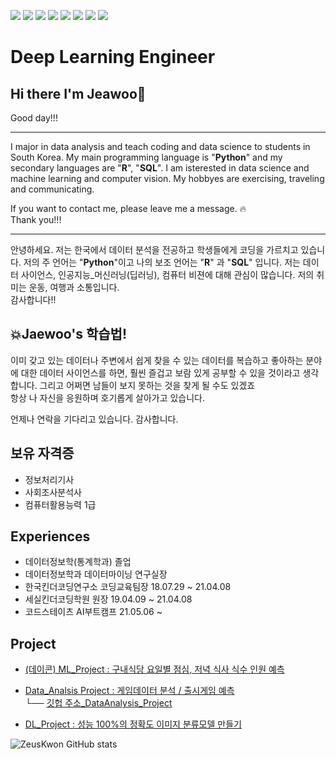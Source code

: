 <img src="https://img.shields.io/badge/Google Colab-F9AB00?style=flat-square&logo=Google-Colab&logoColor=white"/> <img src="https://img.shields.io/badge/Python-3776AB?style=flat-square&logo=Python&logoColor=white"/>  <img src="https://img.shields.io/badge/pandas-150458?style=flat-square&logo=pandas&logoColor=white"/>  <img src="https://img.shields.io/badge/Jupyter-F37626?style=flat-square&logo=Jupyter&logoColor=white"/>  <img src="https://img.shields.io/badge/R Studio-276DC3?style=flat-square&logo=R&logoColor=white"/>  <img src="https://img.shields.io/badge/MySQL-4479A1?style=flat-square&logo=MySQL&logoColor=white"/>  <img src="https://img.shields.io/badge/Oracle-F80000?style=flat-square&logo=Oracle&logoColor=white"/> <img src="https://img.shields.io/badge/TensorFlow-FF6F00?style=flat-square&logo=TensorFlow&logoColor=white"/> 

# Deep Learning Engineer
## Hi there I'm Jeawoo👋
Good day!!!

-------------------------

I major in data analysis and teach coding and data science to students in South Korea.
My main programming language is "**Python**" and my secondary languages are "**R**", "**SQL**".
I am isterested in data science and machine learning and computer vision.
My hobbyes are exercising, traveling and communicating.



If you want to contact me, please leave me a message. :fire:  
Thank you!!!

----------------------------

안녕하세요.
저는 한국에서 데이터 분석을 전공하고 학생들에게 코딩을 가르치고 있습니다.
저의 주 언어는 "**Python**"이고 나의 보조 언어는 "**R**" 과 "**SQL**" 입니다.
저는 데이터 사이언스, 인공지능_머신러닝(딥러닝), 컴퓨터 비젼에 대해 관심이 많습니다.
저의 취미는 운동, 여행과 소통입니다.  
감사합니다!!

## :boom:Jaewoo's 학습법!

이미 갖고 있는 데이터나 주변에서 쉽게 찾을 수 있는 데이터를 복습하고 
좋아하는 분야에 대한 데이터 사이언스를 하면, 훨씬 즐겁고 보람 있게 공부할 수 있을 것이라고 생각합니다. 그리고 어쩌면 남들이 보지 못하는 것을 찾게 될 수도 있겠죠  
항상 나 자신을 응원하며 호기롭게 살아가고 있습니다.

언제나 연락을 기다리고 있습니다. 감사합니다.

## 보유 자격증
- 정보처리기사
- 사회조사분석사
- 컴퓨터활용능력 1급

## Experiences
- 데이터정보학(통계학과) 졸업
- 데이터정보학과 데이터마이닝 연구실장
- 한국킨더코딩연구소 코딩교육팀장 18.07.29 ~ 21.04.08
- 세실킨더코딩학원 원장 19.04.09 ~ 21.04.08
- 코드스테이츠 AI부트캠프 21.05.06 ~ 

## Project
- [(데이콘) ML_Project : 구내식당 요일별 점심, 저녁 식사 식수 인원 예측](https://zeuskwon-ds.tistory.com/40)  


- [Data_Analsis Project : 게임데이터 분석 / 출시게임 예측](https://zeuskwon-ds.tistory.com/28)  
    └── [깃헙 주소_DataAnalysis_Project](https://github.com/ZeusKwon/DataAnalysis_Project)

-  [DL_Project : 성능 100%의 정확도 이미지 분류모델 만들기](https://zeuskwon-ds.tistory.com/49)
<!--
**ZeusKwon/ZeusKwon** is a ✨ _special_ ✨ repository because its `README.md` (this file) appears on your GitHub profile.


Here are some ideas to get you started:

- 🔭 I’m currently working on ...
- 🌱 I’m currently learning ...
- 👯 I’m looking to collaborate on ...
- 🤔 I’m looking for help with ...
- 💬 Ask me about ...
- 📫 How to reach me: ...
- 😄 Pronouns: ...
- ⚡ Fun fact: ...
-->

![ZeusKwon GitHub stats](https://github-readme-stats.vercel.app/api?username=ZeusKwon&show_icons=true&theme=radical)

 
